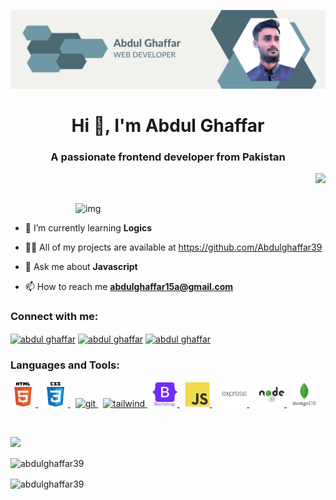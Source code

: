 ![logo](https://github.com/Abdulghaffar39/Abdulghaffar39/blob/main/Neutral%20Modern%20Web%20Developer%20LinkedIn%20Banner.png)



<h1 align="center">Hi 👋, I'm Abdul Ghaffar</h1>
<h3 align="center">A passionate frontend developer from Pakistan</h3>
<img src="https://komarev.com/ghpvc/?username=Abdulghaffar39&abbreviated=true" align="right"><br /><br />

<img src="https://user-images.githubusercontent.com/74038190/212750147-854a394f-fee9-4080-9770-78a4b7ece53f.gif" align="right" width="400px" alt="img">&nbsp;

- 🌱 I’m currently learning **Logics**

- 👨‍💻 All of my projects are available at https://github.com/Abdulghaffar39

- 💬 Ask me about **Javascript**

- 📫 How to reach me **abdulghaffar15a@gmail.com**

<h3 align="left">Connect with me:</h3>
<p align="left">
<a href="https://twitter.com/abdul ghaffar" target="blank"><img align="center" src="https://raw.githubusercontent.com/rahuldkjain/github-profile-readme-generator/master/src/images/icons/Social/twitter.svg" alt="abdul ghaffar" height="30" width="40" /></a>
<a href="https://linkedin.com/in/abdul ghaffar" target="blank"><img align="center" src="https://raw.githubusercontent.com/rahuldkjain/github-profile-readme-generator/master/src/images/icons/Social/linked-in-alt.svg" alt="abdul ghaffar" height="30" width="40" /></a>
<a href="https://fb.com/abdul ghaffar" target="blank"><img align="center" src="https://raw.githubusercontent.com/rahuldkjain/github-profile-readme-generator/master/src/images/icons/Social/facebook.svg" alt="abdul ghaffar" height="30" width="40" /></a>
</p>

<h3 align="left">Languages and Tools:</h3>
<p align="left"> <a href="https://www.w3.org/html/" target="_blank" rel="noreferrer"> <img src="https://raw.githubusercontent.com/devicons/devicon/master/icons/html5/html5-original-wordmark.svg" alt="html5" width="40" height="40"/> </a> &nbsp; <a href="https://www.w3schools.com/css/" target="_blank" rel="noreferrer">   <img src="https://raw.githubusercontent.com/devicons/devicon/master/icons/css3/css3-original-wordmark.svg" alt="css3" width="40" height="40"/> </a>    &nbsp; <a href="https://git-scm.com/" target="_blank" rel="noreferrer"> <img src="https://www.vectorlogo.zone/logos/git-scm/git-scm-icon.svg" alt="git" width="40" height="40"/> </a> &nbsp; <a href="https://tailwindcss.com/" target="_blank" rel="noreferrer"> <img src="https://www.vectorlogo.zone/logos/tailwindcss/tailwindcss-icon.svg" alt="tailwind" width="40" height="40"/> </a> &nbsp; <a href="https://getbootstrap.com" target="_blank" rel="noreferrer"> <img src="https://raw.githubusercontent.com/devicons/devicon/master/icons/bootstrap/bootstrap-plain-wordmark.svg" alt="bootstrap" width="40" height="40"/> </a> &nbsp; <a href="https://developer.mozilla.org/en-US/docs/Web/JavaScript" target="_blank" rel="noreferrer"> <img src="https://raw.githubusercontent.com/devicons/devicon/master/icons/javascript/javascript-original.svg" alt="javascript" width="40" height="40"/> </a>  &nbsp;  &nbsp;   <a href="https://expressjs.com" target="_blank" rel="noreferrer"> <img src="https://raw.githubusercontent.com/devicons/devicon/master/icons/express/express-original-wordmark.svg" alt="express" width="40" height="40"/> </a>   &nbsp;  &nbsp;   <a href="https://nodejs.org" target="_blank" rel="noreferrer"> <img src="https://raw.githubusercontent.com/devicons/devicon/master/icons/nodejs/nodejs-original-wordmark.svg" alt="nodejs" width="40" height="40"/> </a>   &nbsp;   <a href="https://www.mongodb.com/" target="_blank" rel="noreferrer"> <img src="https://raw.githubusercontent.com/devicons/devicon/master/icons/mongodb/mongodb-original-wordmark.svg" alt="mongodb" width="40" height="40"/> </a> </p><br />

![](https://github-readme-stats.vercel.app/api/top-langs/?username=Abdulghaffar39&theme=dark&hide_border=false&include_all_commits=false&count_private=false&layout=compact)<br />

<p><img align="center" src="https://github-readme-stats.vercel.app/api?username=abdulghaffar39&show_icons=true&locale=en" alt="abdulghaffar39" /></p>
<p><img align="center" src="https://github-readme-streak-stats.herokuapp.com/?user=abdulghaffar39&" alt="abdulghaffar39" /></p>
